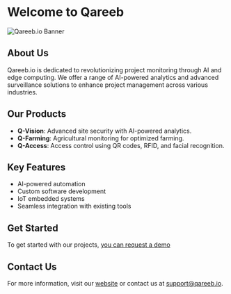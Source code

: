 # Welcome to Qareeb

![Qareeb.io Banner](https://i.imgur.com/ba2FTxV.png)

## About Us
Qareeb.io is dedicated to revolutionizing project monitoring through AI and edge computing. We offer a range of AI-powered analytics and advanced surveillance solutions to enhance project management across various industries.

## Our Products
- **Q-Vision**: Advanced site security with AI-powered analytics.
- **Q-Farming**: Agricultural monitoring for optimized farming.
- **Q-Access**: Access control using QR codes, RFID, and facial recognition.

## Key Features
- AI-powered automation
- Custom software development
- IoT embedded systems
- Seamless integration with existing tools

## Get Started
To get started with our projects, [you can request a demo](https://qareeb.io/contact)

## Contact Us
For more information, visit our [website](https://qareeb.io) or contact us at [support@qareeb.io](mailto:contact@qareeb.io).
